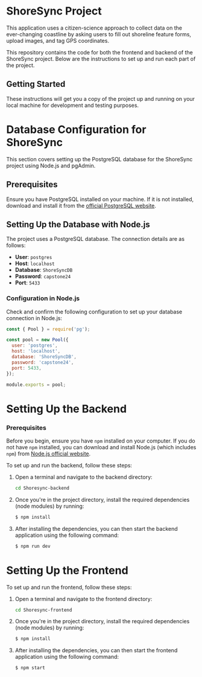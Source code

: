 # ShoreSync Project
This application uses a citizen-science approach to collect data on the ever-changing coastline by asking users to fill out shoreline feature forms, upload images, and tag GPS coordinates.

This repository contains the code for both the frontend and backend of the ShoreSync project. Below are the instructions to set up and run each part of the project.

## Getting Started

These instructions will get you a copy of the project up and running on your local machine for development and testing purposes.


# Database Configuration for ShoreSync

This section covers setting up the PostgreSQL database for the ShoreSync project using Node.js and pgAdmin.

## Prerequisites

Ensure you have PostgreSQL installed on your machine. If it is not installed, download and install it from the [official PostgreSQL website](https://www.postgresql.org/download/).

## Setting Up the Database with Node.js

The project uses a PostgreSQL database. The connection details are as follows:

- **User**: `postgres`
- **Host**: `localhost`
- **Database**: `ShoreSyncDB`
- **Password**: `capstone24`
- **Port**: `5433`

### Configuration in Node.js

Check and confirm the following configuration to set up your database connection in Node.js:

```javascript
const { Pool } = require('pg');

const pool = new Pool({
  user: 'postgres',
  host: 'localhost',
  database: 'ShoreSyncDB',
  password: 'capstone24',
  port: 5433,
});

module.exports = pool;
```


# Setting Up the Backend

### Prerequisites

Before you begin, ensure you have `npm` installed on your computer. If you do not have `npm` installed, you can download and install Node.js (which includes `npm`) from [Node.js official website](https://nodejs.org/).

To set up and run the backend, follow these steps:

1. Open a terminal and navigate to the backend directory:
   ```bash
   cd Shoresync-backend
   ```
2. Once you're in the project directory, install the required dependencies (node modules) by running:

    ```bash
    $ npm install
    ```

3. After installing the dependencies, you can then start the backend application using the following command:

    ```bash
    $ npm run dev
    ```

# Setting Up the Frontend

To set up and run the frontend, follow these steps:

1. Open a terminal and navigate to the frontend directory:
   ```bash
   cd Shoresync-frontend
   ```
2. Once you're in the project directory, install the required dependencies (node modules) by running:

    ```bash
    $ npm install
    ```

3. After installing the dependencies, you can then start the frontend application using the following command:

    ```bash
    $ npm start
    ```